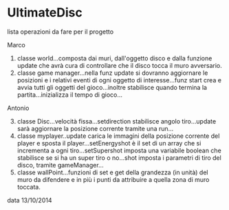 UltimateDisc
============

lista operazioni da fare per il progetto


Marco

1. classe world...composta dai muri, dall'oggetto disco e dalla funzione update che avrà cura di controllare che il disco tocca il muro avversario.
2. classe game manager...nella funz update si dovranno aggiornare le posizioni e i relativi eventi di ogni oggetto di interesse...funz start crea e avvia tutti gli oggetti del gioco...inoltre stabilisce quando termina la partita...inizializza il tempo di gioco...


Antonio

3. classe Disc...velocità fissa...setdirection stabilisce angolo tiro...update sarà aggiornare la posizione corrente tramite una run...
4. classe myplayer..update carica le immagini della posizione corrente del player e sposta il player...setEnergyshot è il set di un array che si incrementa a ogni tiro...setSupershot imposta una variabile boolean che stabilisce se si ha un super tiro o no...shot imposta i parametri di tiro del disco, tramite gameManager...
5. classe wallPoint...funzioni di set e get della grandezza (in unità) del muro da difendere e in più i punti da attribuire a quella zona di muro toccata.

data 13/10/2014

 

